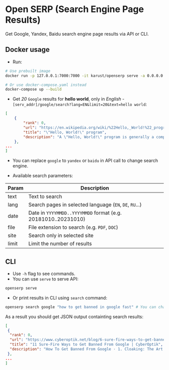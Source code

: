 # Open SERP (Search Engine Page Results)
Get Google, Yandex, Baidu search engine page results via API or CLI.

## Docker usage
* Run:
```bash
# Use prebuilt image
docker run -p 127.0.0.1:7000:7000 -it karust/openserp serve -a 0.0.0.0 -p 7000

# Or use docker-compose.yaml instead
docker-compose up --build
```

* Get *20* `Google` results for **hello world**, only in *English* - `[serv_addr]/google/search?lang=EN&limit=20&text=hello world`:
```JSON
[
    {
        "rank": 0,
        "url": "https://en.wikipedia.org/wiki/%22Hello,_World!%22_program",
        "title": "\"Hello, World!\" program",
        "description": "A \"Hello, World!\" program is generally a computer program that ignores any input, and outputs or displays a message similar to \"Hello, World!\"."
    },
...
]
```
* You can replace `google` to `yandex` or `baidu` in API call to change search engine.

* Available search parameters:

| Param | Description                                                  |
|-------|--------------------------------------------------------------|
| text  | Text to search                                               |
| lang  | Search pages in selected language (`EN`, `DE`, `RU`...)      |
| date  | Date in `YYYYMMDD..YYYYMMDD` format (e.g. 20181010..20231010) |
| file  | File extension to search  (e.g. `PDF`, `DOC`)                 |
| site  | Search only in selected site                                 |
| limit | Limit the number of results                                  |

## CLI
* Use `-h` flag to see commands.
* You can use `serve` to serve API:
```bash
openserp serve 
```
* Or print results in CLI using `search` command:
```bash
openserp search google "how to get banned in google fast" # You can change `google` to `yandex` or `baidu`
```
As a result you should get JSON output containting search results:
```json
[
 {
  "rank": 0,
  "url": "https://www.cyberoptik.net/blog/6-sure-fire-ways-to-get-banned-from-google/",
  "title": "11 Sure-Fire Ways to Get Banned From Google | CyberOptik",
  "description": "How To Get Banned From Google · 1. Cloaking: The Art of Deception · 2. Plagiarism: Because Originality is Overrated · 3. Keyword Stuffing: More is Always Better · 4 ..."
 },
...
]
 ```